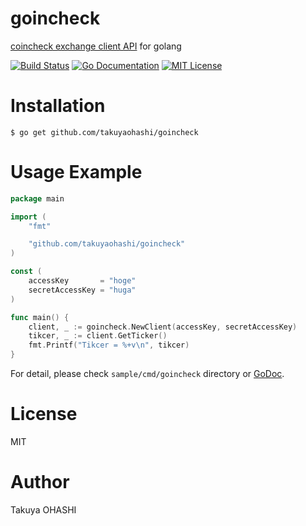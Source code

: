 # goincheck
[coincheck exchange client API](https://coincheck.com/ja/documents/exchange/api) for golang

[![Build Status](https://travis-ci.org/takuyaohashi/goincheck.svg?branch=master)](https://travis-ci.org/takuyaohashi/goincheck)
[![Go Documentation](http://img.shields.io/badge/go-documentation-blue.svg?style=flat-square)][godocs]
[![MIT License](http://img.shields.io/badge/license-MIT-blue.svg?style=flat-square)][license]

[license]: https://github.com/takuyaohashi/goincheck/blob/master/LICENSE
[godocs]: http://godoc.org/github.com/takuyaohashi/goincheck

# Installation

```
$ go get github.com/takuyaohashi/goincheck
```

# Usage Example
```go
package main

import (
    "fmt"

    "github.com/takuyaohashi/goincheck"
)

const (
    accessKey       = "hoge"
    secretAccessKey = "huga"
)

func main() {
    client, _ := goincheck.NewClient(accessKey, secretAccessKey)
    tikcer, _ := client.GetTicker()
    fmt.Printf("Tikcer = %+v\n", tikcer)
}
```

For detail, please check ``sample/cmd/goincheck`` directory or [GoDoc](http://godoc.org/github.com/takuyaohashi/goincheck).

# License
MIT
# Author
Takuya OHASHI

